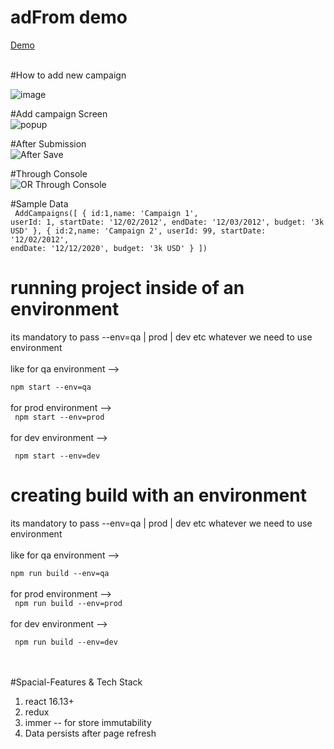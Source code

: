 # adFrom demo

[Demo](https://anujsharma-bbd.github.io/adword-demo/)

<br/>
#How to add new campaign 
<br/>

![image](https://user-images.githubusercontent.com/18569992/77066372-05a26480-6a09-11ea-9413-49ecfbf90c79.png)


#Add campaign Screen 
<br/>
![popup](https://user-images.githubusercontent.com/18569992/77066414-1fdc4280-6a09-11ea-85ba-efd5244ee9f3.png)

#After Submission 
<br/>
![After Save](https://user-images.githubusercontent.com/18569992/77066470-38e4f380-6a09-11ea-912f-d95d9de21014.png)


#Through Console 
<br/>
![OR Through Console](https://user-images.githubusercontent.com/18569992/77067004-3cc54580-6a0a-11ea-89e2-a1d5fb4f5b54.png)

#Sample Data
<br/>
<code>
 AddCampaigns([
    { id:1,name: 'Campaign 1', userId: 1, startDate: '12/02/2012', endDate: '12/03/2012', budget: '3k USD' },
    { id:2,name: 'Campaign 2', userId: 99, startDate: '12/02/2012', endDate: '12/12/2020', budget: '3k USD' }
    ])
</code>

# running project inside of an environment 
its mandatory to pass --env=qa | prod | dev etc whatever we need to use environment <br/>
 <br/>
  like for qa environment --> <br/>
<code>
  npm start --env=qa
</code>
<br/>
 <br/>
for prod environment --> <br/>
<code>
  npm start --env=prod
</code>
<br/>
 <br/>
for dev environment --> <br/>
<code>
  <br/>
  npm start --env=dev
</code>
<br/>


# creating build with an environment 
its mandatory to pass --env=qa | prod | dev etc whatever we need to use environment <br/>
 <br/>
like for qa environment --> <br/>
<code>
  npm run build --env=qa
</code>
<br/>
 <br/>
for prod environment --> <br/>
<code>
  npm run build --env=prod
</code>
<br/>
 <br/>
for dev environment --> <br/>
<code>
  <br/>
  npm run build --env=dev
</code>
<br/>
<br/>
<br/>

#Spacial-Features & Tech Stack

1) react 16.13+
2) redux
3) immer  -- for store immutability 
4) Data persists after page refresh

<br/>
<br/>
<br/>
